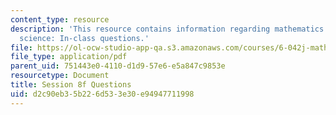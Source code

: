 ```yaml
---
content_type: resource
description: 'This resource contains information regarding mathematics for computer
  science: In-class questions.'
file: https://ol-ocw-studio-app-qa.s3.amazonaws.com/courses/6-042j-mathematics-for-computer-science-spring-2015/d2c90eb35b226d533e30e94947711998_MIT6_042JS15_cp8f.pdf
file_type: application/pdf
parent_uid: 751443e0-4110-d1d9-57e6-e5a847c9853e
resourcetype: Document
title: Session 8f Questions
uid: d2c90eb3-5b22-6d53-3e30-e94947711998
---
```

